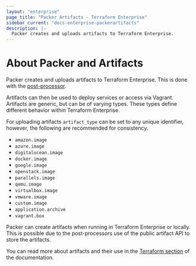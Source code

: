 ```yaml
---
layout: "enterprise"
page_title: "Packer Artifacts - Terraform Enterprise"
sidebar_current: "docs-enterprise-packerartifacts"
description: |-
  Packer creates and uploads artifacts to Terraform Enterprise.
---
```


# About Packer and Artifacts

Packer creates and uploads artifacts to Terraform Enterprise. This is done
with the [post-processor](https://packer.io/docs/post-processors/atlas.html).

Artifacts can then be used to deploy services or access via Vagrant. Artifacts
are generic, but can be of varying types. These types define different behavior
within Terraform Enterprise.

For uploading artifacts `artifact_type` can be set to any unique identifier,
however, the following are recommended for consistency.

- `amazon.image`
- `azure.image`
- `digitalocean.image`
- `docker.image`
- `google.image`
- `openstack.image`
- `parallels.image`
- `qemu.image`
- `virtualbox.image`
- `vmware.image`
- `custom.image`
- `application.archive`
- `vagrant.box`

Packer can create artifacts when running in Terraform Enterprise or locally.
This is possible due to the post-processors use of the public artifact API to
store the artifacts.

You can read more about artifacts and their use in the
[Terraform section](/docs/enterprise/) of the documentation.
